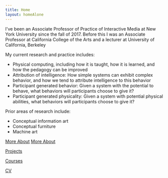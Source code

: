 ```yaml
---
title: Home
layout: homeAlone
---
```


I've been an Associate Professor of Practice of Interactive Media at New York
University since the fall of 2017. Before this I was an Associate Professor 
at California College of the Arts and a lecturer at 
University of California, Berkeley

My current research and practice includes:

- Physical computing, including how it is taught, how it is learned, 
and how the pedagogy can be improved
- Attribution of intelligence: How simple systems can exhibit complex
behavior, and how we tend to attribute intelligence to this behavior
- Participant generated behavior: Given a system with the potential to behave,
	what behaviors will participants choose to give it?
- Participant generated physicality: Given a system with potential physical
	abilities,
	what behaviors will participants choose to give it?

Prior areas of research include:

- Conceptual information art
- Conceptual furniture
- Machine art

[More About](http://michaelshiloh.github.io/about.html)
[More About](http://michaelshiloh.github.io/about.html)

[Projects](http://michaelshiloh.github.io/projects)

[Courses](http://michaelshiloh.github.io/courses)

[CV](http://michaelshiloh.github.io/michaelShiloh_CV_2019.pdf)

